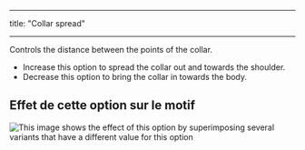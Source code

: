 - - -
title: "Collar spread"
- - -

Controls the distance between the points of the collar.

- Increase this option to spread the collar out and towards the shoulder.
- Decrease this option to bring the collar in towards the body.

## Effet de cette option sur le motif

![This image shows the effect of this option by superimposing several variants that have a different value for this option](carlton_collarspread_sample.svg "Effect of this option on the pattern")
